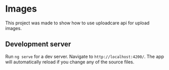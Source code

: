 # Images

This project was made to show how to use uploadcare api for upload images.

## Development server

Run `ng serve` for a dev server. Navigate to `http://localhost:4200/`. The app will automatically reload if you change any of the source files.
